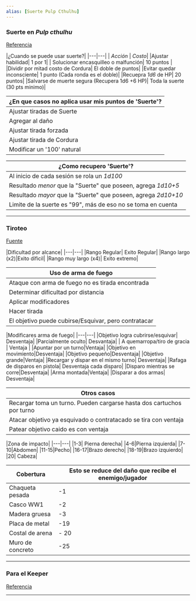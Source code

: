 ```yaml
---
alias: [Suerte Pulp Cthulhu]
---
```


### Suerte en _Pulp cthulhu_
[Referencia](https://drive.google.com/drive/folders/14QK3_TYw-ToJfrDOspxMtZyN2OtT_zIC)

|¿Cuando se puede usar suerte?|
|---|---|
| _Acción_ | _Costo_|
|Ajustar habilidad| 1 por 1|
| Solucionar encasquilleo o malfunción| 10 puntos |
|Dividir por mitad costo de Cordura| El doble de puntos|
|Evitar quedar inconsciente| 1 punto (Cada ronda es el doble)|
|Recuepra _1d6_ de HP| 20 puntos|
|Salvarse de muerte segura (Recupera 1d6 +6 HP)| Toda la suerte (30 pts minimo)|

 ¿En que casos no aplica usar mis puntos de 'Suerte'?|
|---|
|Ajustar tiradas de Suerte|
|Agregar al daño|
|Ajustar tirada forzada|
|Ajustar tirada de Cordura|
|Modificar un '100' natural|

|¿Como recupero 'Suerte'?|
|---|
|Al inicio de cada sesión se rola un _1d100_|
|Resultado _menor_ que la "Suerte" que poseen, agrega _1d10+5_|
|Resultado _mayor_ que la "Suerte" que poseen, agrega _2d10+10_|
|Limite de la suerte es "99", más de eso no se toma en cuenta|

---

### Tiroteo

[Fuente](https://drive.google.com/drive/folders/14QK3_TYw-ToJfrDOspxMtZyN2OtT_zIC)

|Dificultad por alcance|
|---|---|
|Rango Regular| Exito Regular|
|Rango largo (x2)|Exito díficil|
|Rango muy largo (x4)| Exito extremo|

|Uso de arma de fuego|
|---|
|Ataque con arma de fuego no es tirada encontrada|
|Determinar dificultad por distancia|
|Aplicar modificadores|
|Hacer tirada|
|El objetivo puede cubirse/Esquivar, pero contratacar|

|Modificares arma de fuego|
|---|---|
|Objetivo logra cubrirse/esquivar| Desventaja|
|Parcialmente oculto| Desvantaja|
| A quemarropa/tiro de gracia | Ventaja |
|Apuntar por un turno|Ventaja|
|Objetivo en movimiento|Desventaja|
|Objetivo pequeño|Desventaja|
|Objetivo grande|Ventaja|
|Recargar y dispar en el mismo turno| Desventaja|
|Rafaga de disparos en pistola| Desventaja cada disparo|
|Disparo mientras se corre|Desventaja|
|Arma montada|Ventaja|
|Disparar a dos armas| Desventaja|

| Otros casos |
|---|
|Recargar toma un turno. Pueden cargarse hasta dos cartuchos por turno|
|Atacar objetivo ya esquivado o contratacado se tira con ventaja|
|Patear objetivo caido es con ventaja |

|Zona de impacto|
|---|---|
|1-3| Pierna derecha|
|4-6|Pierna izquierda|
|7-10|Abdomen|
|11-15|Pecho|
|16-17|Brazo derecho|
|18-19|Brazo izquierdo|
|20| Cabeza|

|Cobertura|Esto se reduce del daño que recibe el enemigo/jugador|
|---|---|
|Chaqueta pesada| -1 |
|Casco WW1|-2 |
|Madera gruesa|-3 |
|Placa de metal|-19 |
|Costal de arena|- 20 |
|Muro de concreto|-25 |

---

### Para el Keeper
[Referencia](https://drive.google.com/file/d/1uVA7OnjZFyTUl92lhildTbvwjGC02LoO/view)

---








